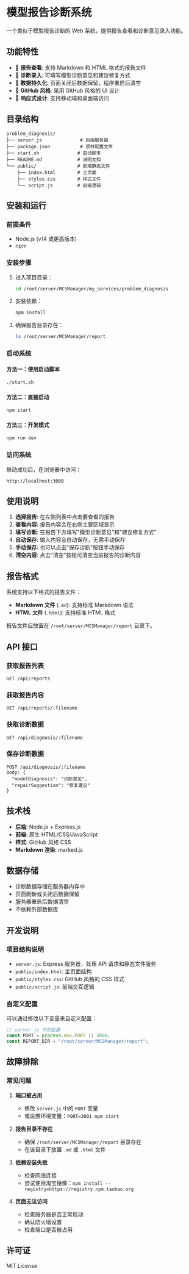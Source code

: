 # 模型报告诊断系统

一个类似于模型报告诊断的 Web 系统，提供报告查看和诊断意见录入功能。

## 功能特性

- 📄 **报告查看**: 支持 Markdown 和 HTML 格式的报告文件
- 📝 **诊断录入**: 可填写模型诊断意见和建议修复方式
- 💾 **数据持久化**: 页面关闭后数据保留，程序重启后清空
- 🎨 **GitHub 风格**: 采用 GitHub 风格的 UI 设计
- 📱 **响应式设计**: 支持移动端和桌面端访问

## 目录结构

```
problem_diagnosis/
├── server.js              # 后端服务器
├── package.json           # 项目配置文件
├── start.sh              # 启动脚本
├── README.md             # 说明文档
└── public/               # 前端静态文件
    ├── index.html        # 主页面
    ├── styles.css        # 样式文件
    └── script.js         # 前端逻辑
```

## 安装和运行

### 前提条件

- Node.js (v14 或更高版本)
- npm

### 安装步骤

1. 进入项目目录：

   ```bash
   cd /root/server/MCSManager/my_services/problem_diagnosis
   ```

2. 安装依赖：

   ```bash
   npm install
   ```

3. 确保报告目录存在：
   ```bash
   ls /root/server/MCSManager/report
   ```

### 启动系统

#### 方法一：使用启动脚本

```bash
./start.sh
```

#### 方法二：直接启动

```bash
npm start
```

#### 方法三：开发模式

```bash
npm run dev
```

### 访问系统

启动成功后，在浏览器中访问：

```
http://localhost:3000
```

## 使用说明

1. **选择报告**: 在左侧列表中点击要查看的报告
2. **查看内容**: 报告内容会在右侧主要区域显示
3. **填写诊断**: 在报告下方填写"模型诊断意见"和"建议修复方式"
4. **自动保存**: 输入内容会自动保存，无需手动保存
5. **手动保存**: 也可以点击"保存诊断"按钮手动保存
6. **清空内容**: 点击"清空"按钮可清空当前报告的诊断内容

## 报告格式

系统支持以下格式的报告文件：

- **Markdown 文件** (`.md`): 支持标准 Markdown 语法
- **HTML 文件** (`.html`): 支持标准 HTML 格式

报告文件应放置在 `/root/server/MCSManager/report` 目录下。

## API 接口

### 获取报告列表

```
GET /api/reports
```

### 获取报告内容

```
GET /api/reports/:filename
```

### 获取诊断数据

```
GET /api/diagnosis/:filename
```

### 保存诊断数据

```
POST /api/diagnosis/:filename
Body: {
  "modelDiagnosis": "诊断意见",
  "repairSuggestion": "修复建议"
}
```

## 技术栈

- **后端**: Node.js + Express.js
- **前端**: 原生 HTML/CSS/JavaScript
- **样式**: GitHub 风格 CSS
- **Markdown 渲染**: marked.js

## 数据存储

- 诊断数据存储在服务器内存中
- 页面刷新或关闭后数据保留
- 服务器重启后数据清空
- 不依赖外部数据库

## 开发说明

### 项目结构说明

- `server.js`: Express 服务器，处理 API 请求和静态文件服务
- `public/index.html`: 主页面结构
- `public/styles.css`: GitHub 风格的 CSS 样式
- `public/script.js`: 前端交互逻辑

### 自定义配置

可以通过修改以下变量来自定义配置：

```javascript
// server.js 中的配置
const PORT = process.env.PORT || 3000;
const REPORT_DIR = "/root/server/MCSManager/report";
```

## 故障排除

### 常见问题

1. **端口被占用**

   - 修改 `server.js` 中的 `PORT` 变量
   - 或设置环境变量：`PORT=3001 npm start`

2. **报告目录不存在**

   - 确保 `/root/server/MCSManager/report` 目录存在
   - 在该目录下放置 `.md` 或 `.html` 文件

3. **依赖安装失败**

   - 检查网络连接
   - 尝试使用淘宝镜像：`npm install --registry=https://registry.npm.taobao.org`

4. **页面无法访问**
   - 检查服务器是否正常启动
   - 确认防火墙设置
   - 检查端口是否被占用

## 许可证

MIT License
